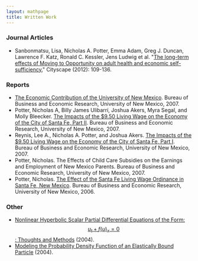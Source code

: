 ```yaml
---
layout: mathpage
title: Written Work
---
```


### Journal Articles
* Sanbonmatsu, Lisa, Nicholas A. Potter, Emma Adam, Greg J. Duncan, Lawrence F. Katz, Ronald C. Kessler, Jens Ludwig et al. "[The long-term effects of Moving to Opportunity on adult health and economic self-sufficiency.](https://home.uchicago.edu/~ludwigj/papers/Cityscape_July2012_long_term_effects_adult.pdf)" Cityscape (2012): 109-136.

### Reports
* [The Economic Contribution of the University of New Mexico](https://bber.unm.edu/pubs/UNMeconImpact_2007.pdf). Bureau of Business and Economic Research, University of New Mexico, 2007.
* Potter, Nicholas A, Billy James Ulibarrí, Joshua Akers, Myra Segal, and Molly Bleecker. [The Impacts of the $9.50 Living Wage on the Economy of the City of Santa Fe, Part II](https://bber.unm.edu/pubs/SFLW_Pt2.pdf). Bureau of Business and Economic Research, University of New Mexico, 2007.
* Reynis, Lee A., Nicholas A. Potter, and Joshua Akers. [The Impacts of the $9.50 Living Wage on the Economy of the City of Santa Fe, Part I](https://bber.unm.edu/pubs/LivingWageFinal.pdf). Bureau of Business and Economic Research, University of New Mexico, 2007.
* Potter, Nicholas. The Effects of Child Care Subsidies on the Earnings and Employment of New Mexico Parents. Bureau of Business and Economic Research, University of New Mexico, 2007.
* Potter, Nicholas. [The Effect of the Santa Fe Living Wage Ordinance in Santa Fe, New Mexico](https://bber.unm.edu/pubs/SantaFeEarningsFinalReport.pdf). Bureau of Business and Economic Research, University of New Mexico, 2006.

### Other
* [Nonlinear Hyperbolic Scalar Partial Differential Equations of the Form: $$ u_t + f(u)_x = 0 $$: Thoughts and Methods]("files/hype.pdf") (2004).
* [Modeling the Probability Density Function of an Elastically Bound Particle]("files/particle.pdf") (2004).
